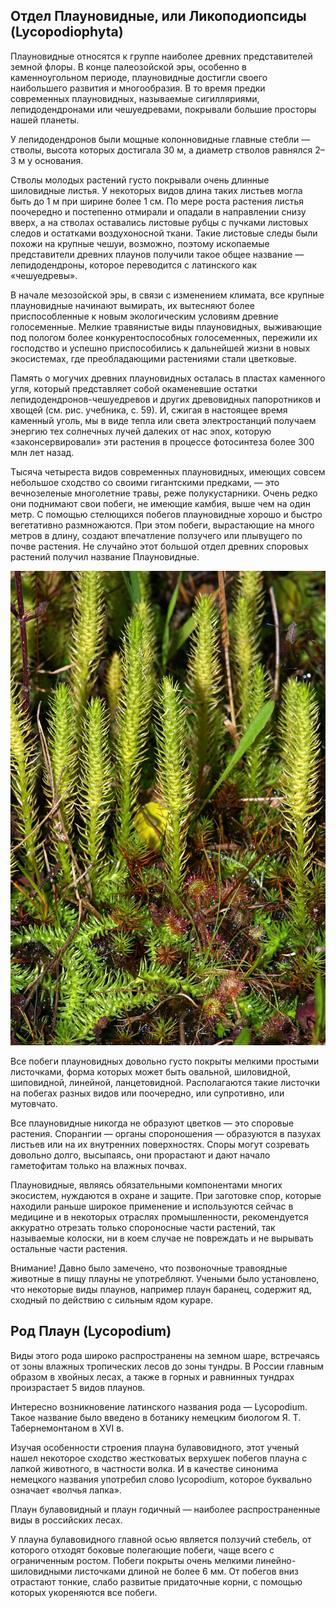## Отдел Плауновидные, или Ликоподиопсиды (Lycopodiophyta)

Плауновидные относятся к группе наиболее древних представителей земной флоры. В конце палеозойской эры, особенно в каменноугольном периоде, плауновидные достигли своего наибольшего развития и многообразия. В то время предки современных плауновидных, называемые сигилляриями, лепидодендронами или чешуедревами, покрывали большие просторы нашей планеты.

У лепидодендронов были мощные колонновидные главные стебли — стволы, высота которых достигала 30 м, а диаметр стволов равнялся 2–3 м у основания.

Стволы молодых растений густо покрывали очень длинные шиловидные листья. У некоторых видов длина таких листьев могла быть до 1 м при ширине более 1 см. По мере роста растения листья поочередно и постепенно отмирали и опадали в направлении снизу вверх, а на стволах оставались листовые рубцы с пучками листовых следов и остатками воздухоносной ткани. Такие листовые следы были похожи на крупные чешуи, возможно, поэтому ископаемые представители древних плаунов получили такое общее название — лепидодендроны, которое переводится с латинского как «чешуедревы».
 
В начале мезозойской эры, в связи с изменением климата, все крупные плауновидные начинают вымирать, их вытесняют более приспособленные к новым экологическим условиям древние голосеменные. Мелкие травянистые виды плауновидных, выживающие под пологом более конкурентоспособных голосеменных, пережили их господство и успешно приспособились к дальнейшей жизни в новых экосистемах, где преобладающими растениями стали цветковые.

Память о могучих древних плауновидных осталась в пластах каменного угля, который представляет собой окаменевшие остатки лепидодендронов-чешуедревов и других древовидных папоротников и хвощей (см. рис. учебника, с. 59). И, сжигая в настоящее время каменный уголь, мы в виде тепла или света электростанций получаем энергию тех солнечных лучей далеких от нас эпох, которую «законсервировали» эти растения в процессе фотосинтеза более 300 млн лет назад.

Тысяча четыреста видов современных плауновидных, имеющих совсем небольшое сходство со своими гигантскими предками, — это вечнозеленые многолетние травы, реже полукустарники. Очень редко они поднимают свои побеги, не имеющие камбия, выше чем на один метр. С помощью стелющихся побегов плауновидные хорошо и быстро вегетативно размножаются. При этом побеги, вырастающие на много метров в длину, создают впечатление ползучего или плывущего по почве растения. Не случайно этот большой отдел древних споровых растений получил название Плауновидные.

![Branching](Lycopodiella_inundata_001_1.jpg)
 
Все побеги плауновидных довольно густо покрыты мелкими простыми листочками, форма которых может быть овальной, шиловидной, шиповидной, линейной, ланцетовидной. Располагаются такие листочки на побегах разных видов или поочередно, или супротивно, или мутовчато.

Все плауновидные никогда не образуют цветков — это споровые растения. Спорангии — органы спороношения — образуются в пазухах листьев или на их внутренних поверхностях. Споры могут созревать довольно долго, высыпаясь, они прорастают и дают начало гаметофитам только на влажных почвах.

Плауновидные, являясь обязательными компонентами многих экосистем, нуждаются в охране и защите. При заготовке спор, которые находили раньше широкое применение и используются сейчас в медицине и в некоторых отраслях промышленности, рекомендуется аккуратно отрезать только спороносные части растений, так называемые колоски, ни в коем случае не повреждать и не вырывать остальные части растения.

Внимание! Давно было замечено, что позвоночные травоядные животные в пищу плауны не употребляют. Учеными было установлено, что некоторые виды плаунов, например плаун баранец, содержит яд, сходный по действию с сильным ядом кураре.

## Род Плаун (Lycopodium)

Виды этого рода широко распространены на земном шаре, встречаясь от зоны влажных тропических лесов до зоны тундры. В России главным образом в хвойных лесах, а также в горных и равнинных тундрах произрастает 5 видов плаунов.

Интересно возникновение латинского названия рода — Lycopodium. Такое название было введено в ботанику немецким биологом Я. Т. Табернемонтаном в XVI в.

Изучая особенности строения плауна булавовидного, этот ученый нашел некоторое сходство жестковатых верхушек побегов плауна с лапкой животного, в частности волка. И в качестве синонима немецкого названия употребил слово lycopodium, которое буквально означает «волчья лапка».

Плаун булавовидный и плаун годичный — наиболее распространенные виды в российских лесах.

У плауна булавовидного главной осью является ползучий стебель, от которого отходят боковые полегающие побеги, чаще всего с ограниченным ростом. Побеги покрыты очень мелкими линейно-шиловидными листочками длиной не более 6 мм. От побегов вниз отрастают тонкие, слабо развитые придаточные корни, с помощью которых укореняются все побеги.

